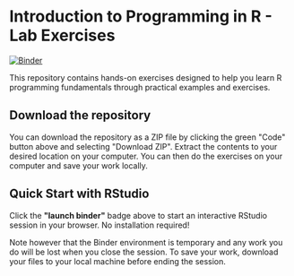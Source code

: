 # Introduction to Programming in R - Lab Exercises

[![Binder](https://mybinder.org/badge_logo.svg)](https://mybinder.org/v2/gh/xcit-courses/R-intro-labs/HEAD?urlpath=rstudio)

This repository contains hands-on exercises designed to help you learn R programming fundamentals through practical examples and exercises.



## Download the repository

You can download the repository as a ZIP file by clicking the green "Code" button above and selecting "Download ZIP". Extract the contents to your desired location on your computer.
You can then do the exercises on your computer and save your work locally.


## Quick Start with RStudio

Click the **"launch binder"** badge above to start an interactive RStudio session in your browser. No installation required!

Note however that the Binder environment is temporary and any work you do will be lost when you close the session. To save your work, download your files to your local machine before ending the session.



